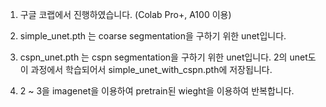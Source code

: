 1. 구글 코랩에서 진행하였습니다. (Colab Pro+, A100 이용)

2. simple_unet.pth 는 coarse segmentation을 구하기 위한 unet입니다.

3. cspn_unet.pth 는 cspn segmentation을 구하기 위한 unet입니다. 2의 unet도 이 과정에서 학습되어서 simple_unet_with_cspn.pth에 저장됩니다.

4. 2 ~ 3을 imagenet을 이용하여 pretrain된 wieght을 이용하여 반복합니다.